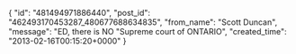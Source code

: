  {
   "id": "481494971886440",
   "post_id": "462493170453287_480677688634835",
   "from_name": "Scott Duncan",
   "message": "ED, there is NO \"Supreme court of ONTARIO",
   "created_time": "2013-02-16T00:15:20+0000"
 }
